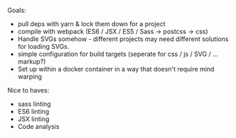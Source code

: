 

Goals:

 - pull deps with yarn & lock them down for a project
 - compile with webpack (ES6 / JSX / ES5 / Sass -> postcss -> css)
 - Handle SVGs somehow - different projects may need different solutions for loading SVGs.
 - simple configuration for build targets (seperate for css / js / SVG / ... markup?)
 - Set up within a docker container in a way that doesn't require mind warping

Nice to haves:

 - sass linting
 - ES6 linting
 - JSX linting
 - Code analysis